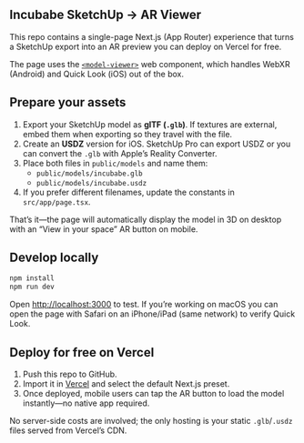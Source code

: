 ## Incubabe SketchUp → AR Viewer

This repo contains a single-page Next.js (App Router) experience that turns a SketchUp export into an AR preview you can deploy on Vercel for free.

The page uses the [`<model-viewer>`](https://modelviewer.dev/) web component, which handles WebXR (Android) and Quick Look (iOS) out of the box.

## Prepare your assets

1. Export your SketchUp model as **glTF (`.glb`)**. If textures are external, embed them when exporting so they travel with the file.
2. Create an **USDZ** version for iOS. SketchUp Pro can export USDZ or you can convert the `.glb` with Apple’s Reality Converter.
3. Place both files in `public/models` and name them:
   - `public/models/incubabe.glb`
   - `public/models/incubabe.usdz`
4. If you prefer different filenames, update the constants in `src/app/page.tsx`.

That’s it—the page will automatically display the model in 3D on desktop with an “View in your space” AR button on mobile.

## Develop locally

```bash
npm install
npm run dev
```

Open [http://localhost:3000](http://localhost:3000) to test. If you’re working on macOS you can open the page with Safari on an iPhone/iPad (same network) to verify Quick Look.

## Deploy for free on Vercel

1. Push this repo to GitHub.
2. Import it in [Vercel](https://vercel.com/new) and select the default Next.js preset.
3. Once deployed, mobile users can tap the AR button to load the model instantly—no native app required.

No server-side costs are involved; the only hosting is your static `.glb`/`.usdz` files served from Vercel’s CDN.
